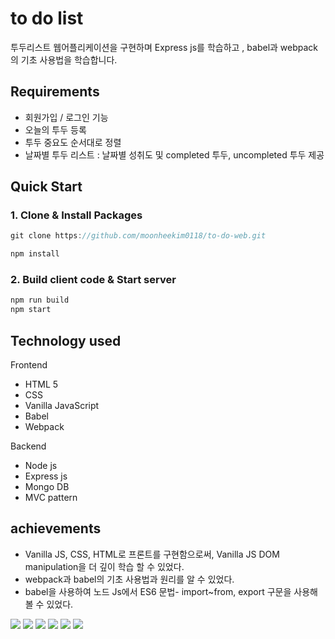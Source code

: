 # to do list	

투두리스트 웹어플리케이션을 구현하며 Express js를 학습하고 , babel과 webpack의 기초 사용법을 학습합니다.

## Requirements

- 회원가입 / 로그인 기능
- 오늘의 투두 등록
- 투두 중요도 순서대로 정렬 
- 날짜별 투두 리스트 : 날짜별 성취도 및 completed 투두, uncompleted 투두 제공



## Quick Start

###  1. Clone & Install Packages 

```javascript
git clone https://github.com/moonheekim0118/to-do-web.git

npm install
```



### 2. Build client code & Start server

```javascript
npm run build
npm start
```



## Technology used

Frontend

- HTML 5
- CSS
- Vanilla JavaScript
- Babel
- Webpack

Backend

- Node js
- Express js
- Mongo DB 
- MVC pattern



## achievements 

- Vanilla JS, CSS, HTML로 프론트를 구현함으로써, Vanilla JS DOM manipulation을 더 깊이 학습 할 수 있었다. 
- webpack과 babel의 기초 사용법과 원리를 알 수 있었다.
- babel을 사용하여 노드 Js에서 ES6 문법- import~from, export 구문을 사용해볼 수 있었다.


![](https://ifh.cc/g/WybTqV.jpg)
![](https://ifh.cc/g/jcTbQJ.png)
![](https://ifh.cc/g/kilBJP.png)
![](https://ifh.cc/g/HG58SW.png)
![](https://ifh.cc/g/v21iD7.png)
![](https://ifh.cc/g/bebJZo.png)

